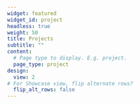 ```yaml
---
widget: featured
widget_id: project
headless: true
weight: 50
title: Projects
subtitle: ""
content:
  # Page type to display. E.g. project.
  page_type: project
design:
  view: 2
# For Showcase view, flip alternate rows?
  flip_alt_rows: false
---
```

